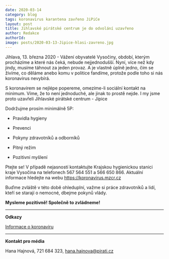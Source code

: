 ```yaml
---
date: 2020-03-14
category: blog
tags: koronavirus karantena zavřeno JiPiCe
layout: post
title: Jihlavské pirátské centrum je do odvolání uzavřeno
author: Redakce
authorId:  
image: posts/2020-03-13-Jipice-hlasi-zavreno.jpg
---
```


Jihlava, 13. března 2020 - Vážení obyvatelé Vysočiny, období, kterým procházíme a které nás čeká, nebude nejjednodušší. Nyní, více než kdy jindy, musíme táhnout za jeden provaz. A je vlastně úplně jedno, čím se živíme, co děláme anebo komu v politice fandíme, protože podle toho si nás koronavirus nevybírá.

S koronavirem se nejlépe popereme, omezíme-li sociální kontakt na minimum. Víme, že to není jednoduché, ale jinak to prostě nejde. I my jsme proto uzavřeli Jihlavské pirátské centrum - Jipice

Dodržujme prosím minimálně 5P:

* Pravidla hygieny

* Prevenci

* Pokyny zdravotníků a odborníků

* Pitný režim

* Pozitivní myšlení

Ptejte se! V případě nejasností kontaktujte Krajskou hygienickou stanici kraje Vysočina na telefonech 567 564 551 a 566 650 866. Aktuální informace hledejte na webu https://koronavirus.mzcr.cz

Buďme zvláště v této době ohleduplní, važme si práce zdravotníků a lidí, kteří se starají o nemocné, dbejme pokynů vlády.

**Mysleme pozitivně! Společně to zvládneme!**  
 
---

**Odkazy**

[Informace o koronaviru](https://koronavirus.mzcr.cz)

---

**Kontakt pro média**

Hana Hajnová, 721 684 323, <hana.hajnova@pirati.cz>
